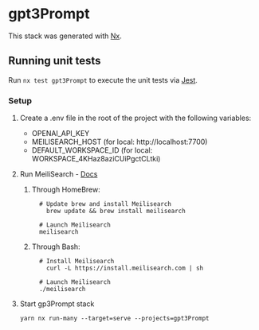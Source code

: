 # gpt3Prompt

This stack was generated with [Nx](https://nx.dev).

## Running unit tests

Run `nx test gpt3Prompt` to execute the unit tests via [Jest](https://jestjs.io).

### Setup

1. Create a .env file in the root of the project with the following variables:

   - OPENAI_API_KEY
   - MEILISEARCH_HOST (for local: http://localhost:7700)
   - DEFAULT_WORKSPACE_ID (for local: WORKSPACE_4KHaz8aziCUiPgctCLtki)

2. Run MeiliSearch - [Docs](https://docs.meilisearch.com/learn/getting_started/quick_start.html#setup-and-installation)

   1. Through HomeBrew:

      ```
        # Update brew and install Meilisearch
          brew update && brew install meilisearch

        # Launch Meilisearch
        meilisearch
      ```

   2. Through Bash:

      ```
        # Install Meilisearch
          curl -L https://install.meilisearch.com | sh

        # Launch Meilisearch
        ./meilisearch
      ```

3. Start gp3Prompt stack

   ```
   yarn nx run-many --target=serve --projects=gpt3Prompt
   ```
